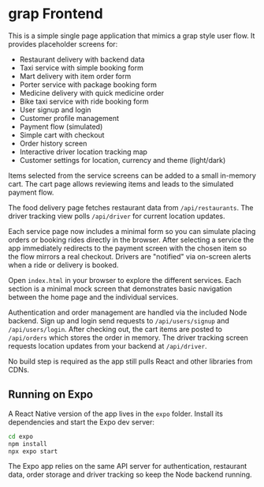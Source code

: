 # grap Frontend

This is a simple single page application that mimics a grap style user flow. It
provides placeholder screens for:

- Restaurant delivery with backend data
- Taxi service with simple booking form
- Mart delivery with item order form
- Porter service with package booking form
- Medicine delivery with quick medicine order
- Bike taxi service with ride booking form
- User signup and login
- Customer profile management
- Payment flow (simulated)
- Simple cart with checkout
- Order history screen
- Interactive driver location tracking map
- Customer settings for location, currency and theme (light/dark)

Items selected from the service screens can be added to a small in-memory cart.
The cart page allows reviewing items and leads to the simulated payment flow.

The food delivery page fetches restaurant data from `/api/restaurants`. The
driver tracking view polls `/api/driver` for current location updates.

Each service page now includes a minimal form so you can simulate placing
orders or booking rides directly in the browser. After selecting a service the
app immediately redirects to the payment screen with the chosen item so the
flow mirrors a real checkout. Drivers are "notified" via on-screen alerts when
a ride or delivery is booked.

Open `index.html` in your browser to explore the different services. Each
section is a minimal mock screen that demonstrates basic navigation between the
home page and the individual services.

Authentication and order management are handled via the included Node backend.
Sign up and login send requests to `/api/users/signup` and `/api/users/login`.
After checking out, the cart items are posted to `/api/orders` which stores the
order in memory. The driver tracking screen requests location updates from your
backend at `/api/driver`.

No build step is required as the app still pulls React and other libraries from
CDNs.

## Running on Expo

A React Native version of the app lives in the `expo` folder. Install its dependencies and start the Expo dev server:

```bash
cd expo
npm install
npx expo start
```

The Expo app relies on the same API server for authentication, restaurant data,
order storage and driver tracking so keep the Node backend running.
